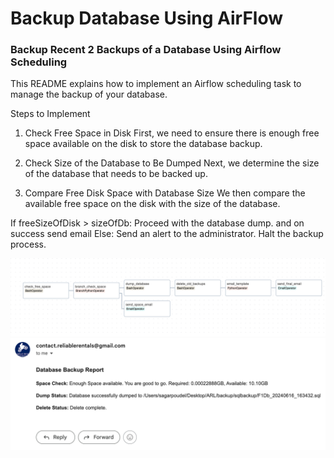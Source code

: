 # Backup Database Using AirFlow
### Backup Recent 2 Backups of a Database Using Airflow Scheduling
This README explains how to implement an Airflow scheduling task to manage the backup of your database.

Steps to Implement
1. Check Free Space in Disk
First, we need to ensure there is enough free space available on the disk to store the database backup.

2. Check Size of the Database to Be Dumped
Next, we determine the size of the database that needs to be backed up.

3. Compare Free Disk Space with Database Size
We then compare the available free space on the disk with the size of the database.

If freeSizeOfDisk > sizeOfDb:
    Proceed with the database dump.
    and on success send email
Else:
    Send an alert to the administrator.
    Halt the backup process.

![plot](./assets/graph.png)
![plot](./assets/email.png)

